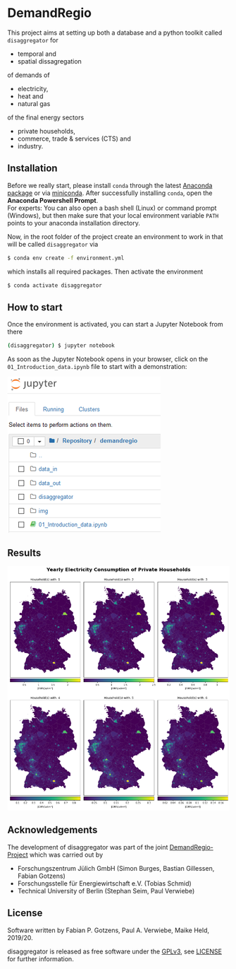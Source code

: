 # DemandRegio

This project aims at setting up both a database and a python toolkit called `disaggregator` for
- temporal and
- spatial dissagregation

of demands of 
- electricity,
- heat and
- natural gas

of the final energy sectors
- private households,
- commerce, trade & services (CTS) and
- industry.


## Installation

Before we really start, please install `conda` through the latest [Anaconda package](https://www.anaconda.com/distribution/) or via [miniconda](https://docs.conda.io/en/latest/miniconda.html). After successfully installing `conda`, open the **Anaconda Powershell Prompt**.  
For experts: You can also open a bash shell (Linux) or command prompt (Windows), but then make sure that your local environment variable `PATH` points to your anaconda installation directory.

Now, in the root folder of the project create an environment to work in that will be called `disaggregator` via

```bash
$ conda env create -f environment.yml
```

which installs all required packages. Then activate the environment

```bash
$ conda activate disaggregator
```

## How to start

Once the environment is activated, you can start a Jupyter Notebook from there

```bash
(disaggregator) $ jupyter notebook
```

As soon as the Jupyter Notebook opens in your browser, click on the `01_Introduction_data.ipynb` file to start with a demonstration:

![Jupyter_View][img_01]

[img_01]: img/jupyter_notebook.png "Jupyter Notebook View"

## Results

![Jupyter_View][img_02]

[img_02]: img/spatial_elc_by_household_sizes.png "Year Electricity Consumption of Private Households"

## Acknowledgements

The development of disaggregator was part of the joint [DemandRegio-Project](https://www.ffe.de/en/topics-and-methods/production-and-market/736-harmonization-and-development-of-methods-for-a-spatial-and-temporal-resolution-of-energy-demands-demandregio) which was carried out by

- Forschungszentrum Jülich GmbH (Simon Burges, Bastian Gillessen, Fabian Gotzens)
- Forschungsstelle für Energiewirtschaft e.V. (Tobias Schmid)
- Technical University of Berlin (Stephan Seim, Paul Verwiebe)

## License

Software written by Fabian P. Gotzens, Paul A. Verwiebe, Maike Held, 2019/20.

disaggregator is released as free software under the [GPLv3](http://www.gnu.org/licenses/gpl-3.0.en.html), see [LICENSE](LICENSE) for further information.
